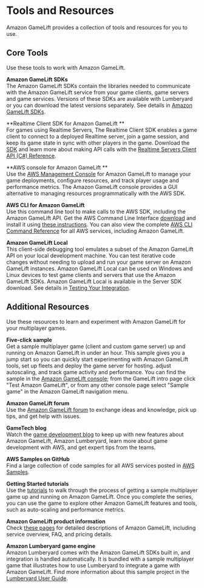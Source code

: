 # Tools and Resources<a name="gamelift-components"></a>

Amazon GameLift provides a collection of tools and resources for you to use\.

## Core Tools<a name="gamelift-components-core"></a>

Use these tools to work with Amazon GameLift\. 

**Amazon GameLift SDKs**  
The Amazon GameLift SDKs contain the libraries needed to communicate with the Amazon GameLift service from your game clients, game servers and game services\. Versions of these SDKs are available with Lumberyard or you can download the latest versions separately\. See details in [Amazon GameLift SDKs](gamelift-supported.md)\. 

**Realtime Client SDK for Amazon GameLift **  
For games using Realtime Servers, The Realtime Client SDK enables a game client to connect to a deployed Realtime server, join a game session, and keep its game state in sync with other players in the game\. Download the [SDK](https://aws.amazon.com/gamelift/getting-started/) and learn more about making API calls with the [Realtime Servers Client API \(C\#\) Reference](realtime-sdk-csharp-ref.md)\. 

**AWS console for Amazon GameLift **  
Use the [AWS Management Console](https://console.aws.amazon.com/gamelift) for Amazon GameLift to manage your game deployments, configure resources, and track player usage and performance metrics\. The Amazon GameLift console provides a GUI alternative to managing resources programmatically with the AWS SDK\.

**AWS CLI for Amazon GameLift**  
Use this command line tool to make calls to the AWS SDK, including the Amazon GameLift API\. Get the AWS Command Line Interface [download](https://aws.amazon.com/cli/) and install it using [these instructions](https://docs.aws.amazon.com/cli/latest/userguide/cli-chap-install.html)\. You can also view the complete [AWS CLI Command Reference](https://docs.aws.amazon.com/cli/latest/reference/gamelift/) for all AWS services, including Amazon GameLift\. 

**Amazon GameLift Local**  
This client\-side debugging tool emulates a subset of the Amazon GameLift API on your local development machine\. You can test iterative code changes without needing to upload and run your game server on Amazon GameLift instances\. Amazon GameLift Local can be used on Windows and Linux devices to test game clients and servers that use the Amazon GameLift SDKs\. Amazon GameLift Local is available in the Server SDK download\. See details in [Testing Your Integration](integration-testing-local.md)\. 

## Additional Resources<a name="gamelift-components-learn"></a>

Use these resources to learn and experiment with Amazon GameLift for your multiplayer games\. 

**Five\-click sample**  
Get a sample multiplayer game \(client and custom game server\) up and running on Amazon GameLift in under an hour\. This sample gives you a jump start so you can quickly start experimenting with Amazon GameLift tools, set up fleets and deploy the game server for hosting\. adjust autoscaling, and track game activity and performance\. You can find the sample in the [Amazon GameLift console](https://console.aws.amazon.com/gamelift); from the GameLift intro page click "Test Amazon GameLift", or from any other console page select "Sample game" in the Amazon GameLift navigation menu\.

**Amazon GameLift forum**  
Use the [Amazon GameLift forum](https://gamedev.amazon.com/forums/spaces/123/gamelift-discussion.html) to exchange ideas and knowledge, pick up tips, and get help with issues\.

**GameTech blog**  
Watch the [game development blog](https://aws.amazon.com/blogs/gametech/) to keep up with new features about Amazon GameLift, Amazon Lumberyard, learn more about game development with AWS, and get expert tips from the teams\.

**AWS Samples on GitHub**  
Find a large collection of code samples for all AWS services posted in [AWS Samples](https://github.com/aws-samples)\.

**Getting Started tutorials**  
Use the [tutorials](https://gamedev.amazon.com/forums/tutorials#gamelift) to walk through the process of getting a sample multiplayer game up and running on Amazon GameLift\. Once you complete the series, you can use the game to explore other Amazon GameLift features and tools, such as auto\-scaling and performance metrics\.

**Amazon GameLift product information**  
Check [these pages](https://aws.amazon.com/gamelift/faq/) for detailed descriptions of Amazon GameLift, including service overview, FAQ, and pricing details\.

**Amazon Lumberyard game engine**  
Amazon Lumberyard comes with the Amazon GameLift SDKs built in, and integration is handled automatically\. It is bundled with a sample multiplayer game that illustrates how to use Lumberyard to integrate a game with Amazon GameLift\. Find more information about this sample project in the [Lumberyard User Guide](https://docs.aws.amazon.com/lumberyard/latest/userguide/sample-project-multiplayer-enhanced.html)\.